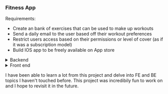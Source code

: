 ### Fitness App

Requirements:

- Create an bank of exercises that can be used to make up workouts
- Send a daily email to the user based off their workout preferences
- Restrict users access based on their permissions or level of cover (as if it was a subscription model)
- Build IOS app to be freely available on App store

<details>
  <summary>Backend</summary>

## Database

PostgreSQL is the database for this project. I have decided to use postgreSQL to build my knowledge of relational databases. It is free to use and [links well](https://insights.stackoverflow.com/survey/2020#correlated-technologies) to Python which I would like to learn soon. Postgres is a general purpose object-relational database

I have created a single client instead of creating a pool to ensure ACID transcations. A pool means there are multiple clients that can be used, this is the default use of node-postgres.

After starting to build out various tables and join these where needed, I have found that I need the shape of the workout table to be more flexible to fit the requirements. In this case, I believe a document database would provide a more flexible structure for a group of data that does not follow a strict pattern.

## node-postgres

[Transcations](https://node-postgres.com/features/transactions).
[pg-pool](https://www.npmjs.com/package/pg-pool)

Dummy data from: [Mockeroo](https://www.mockaroo.com/)

### Tables

Create a table for workout preferences. This will be referenced by Users table, but has a relation to the workout table. To create this table, I ran this command

```
CREATE TABLE workoutPreference (
	id BIGSERIAL NOT NULL PRIMARY KEY,
	monday INT,
	tuesday INT,
	wednesday INT,
	thursday INT,
	friday INT,
	saturday INT,
	sunday  INT,
	CONSTRAINT fk_monday FOREIGN KEY(monday) REFERENCES workouts(id),
	CONSTRAINT fk_tuesday FOREIGN KEY(tuesday) REFERENCES workouts(id),
	CONSTRAINT fk_wednesday FOREIGN KEY(wednesday) REFERENCES workouts(id),
	CONSTRAINT fk_thursday FOREIGN KEY(thursday) REFERENCES workouts(id),
	CONSTRAINT fk_friday FOREIGN KEY(friday) REFERENCES workouts(id),
	CONSTRAINT fk_saturday FOREIGN KEY(saturday) REFERENCES workouts(id),
	CONSTRAINT fk_sunday FOREIGN KEY(sunday) REFERENCES workouts(id)
)

CREATE TABLE workouts (
	id BIGSERIAL NOT NULL PRIMARY KEY,
	name VARCHAR(20),
	set_1 INT,
	set_2 INT,
	set_3 INT
)


// To alter the table once made
ALTER TABLE workouts
ADD CONSTRAINT fk_set_3 FOREIGN KEY(set_3) REFERENCES exercises(id)

```

Joins
This platform has lots of relating tables. For example, the workout table is built from a list of exercises which lives in the exercise table. Below we are using a LEFT JOIN to match the id within the set_1 column of the workout table to find the name of this exercise.

```
SELECT workouts.name as workoutName, set_1, exercises.name AS name FROM workouts
LEFT JOIN exercises ON workouts.set_1 = exercises.id
```

### API

The purpose of this API is to provide daily workouts to users via email based off their preferences. The users with level of access set to 'subscriber' will be able to provide their workout preference (Monday: LOWER) and be sent an email with a lower body workout.

Currently, these workouts are hardcoded for specific exercises but would like to evolve this in the future to generate its own workouts based of type, intensity, time range etc.

#### Authentication

I have looked into using the google OAuth2 stratergy offered by [PassportJS](https://www.passportjs.org/) but soon realised that this required a front end to allow the users to enter the google account information in. I then moved to use passport-http-bearer instead which allowed me to authenticate by using a bearer token, generated using [JWT](https://www.npmjs.com/package/jsonwebtoken)

I learnt that OAuth2 is about allowing a service to make use of another service for authentication on behalf of the user. This can be helful for users that don't want to make a new account per website, but make use of an existing one such as Facebook or Google. For example, this is made use of on ASOS website. I have decided this is functionality I would like to add once I have a UI. [OAuth2orize](https://github.com/jaredhanson/oauth2orize)

#### Email providers

I am using [courier](https://www.courier.com/), this is an API that can manage multiple communications in one place. Initially, I have set up for Gmail API to send my daily emails. However, it can allow for intergrations to allow for SMS, push notifications, slack messages and more. This was relatively simple to set up and can be updated easily to use a different provider if needed. I intend to customise the templates to provide the workouts in a simple but effective style.

Generating workouts:
My initial thoughts on this project was to have the workouts generate themselves based off of exercise types (i.e select 3 upper body exercises and this would be a workout). However, since researching more into existing workout guides available, I have found that most, if not all, are structured in a plan. This is where there are 8/12 weeks worth of exercises premade and ready to use. However, since I have collected user data on workout preference, I will continue to use the current set up.


#### Final stages
I was able to deploy my API to Elastic beanstalk with a RDS connection to store my data. After some time accessing this and getting to understand the systems, I decided to close down the API from the server as costs were increasing. I believe a better option may have been a lambda, so to only cost when the API was being called, instead of by its availability. 

</details>

<details>
	<summary>Front end</summary>

## Design

I used [colours](https://coolors.co/palettes/trending) to help come up with a theme for the app.
In order to come up with the app design, I used figma. The (design)[https://www.figma.com/file/59aPmG1T2pi5FI4jkeCiCb/Fitness-app?node-id=0%3A1&t=7VFoLryLTXKuyfNq-0] was inspired by a fitness app I currently use and pay a subscription for. I also used (Dribbble)[https://dribbble.com/] to help my idea come to life. For the logo/main icon, I used (Humaaans)[https://www.humaaans.com/]

## Framework

When deciding what framework to use, I had 3 in mind.

1. [Capacitor](https://capacitorjs.com/docs/ios) -
   I have used capacitor at my work place to wrap up a nuxt SPA into a mobile app. This seemed like the most natural option as already have experience using it. However, I wanted to try something new and experiment
2. [Native script and Vue](https://nativescript-vue.org/) -
   My next option would to make use of a Nativescript plugin that allows you to use Vue.js.
3. React Native -
   I decided on using React native as they have a large support and lots of documentation.

## State management

In order to provide some state management across the app, I looked into redux, using the [context API](https://beta.reactjs.org/reference/react/useContext) and [Recoil](https://recoiljs.org/docs/introduction/getting-started).

I decided against using Redux as felt it was too heavy duty for this size of application.
Recoil uses 'Atoms', these are unique functions that return an object containing state. They must have a unique key. In order to get and set this, we use useRecoilState().

```
const textState = atom({
  key: 'textState', // unique ID (with respect to other atoms/selectors)
  default: '', // default value (aka initial value)
});
...
 const [text, setText] = useRecoilState(textState);
```

Selectors are similar to computed functions in Vue, where we can transform and manipulate data. In order to access this, we call useRecoilValue().

```
const charCountState = selector({
  key: 'charCountState', // unique ID (with respect to other atoms/selectors)
  get: ({get}) => {
    const text = get(textState); // refrences the atom here

    return text.length;
  },
});
...
const count = useRecoilValue(charCountState)
```

## Form validation

For form validation, I decided to go with [React hook form](https://react-hook-form.com/).


## Workout screens:
![Simulator Screenshot - iPad (10th generation) - 2025-06-11 at 21 52 50](https://github.com/user-attachments/assets/e42ce1eb-b26c-422f-a4f0-3122394d6401)
![Simulator Screenshot - iPad (10th generation) - 2025-06-11 at 21 53 02](https://github.com/user-attachments/assets/3cd90d21-840d-4b1e-b56c-9bb5fad49f93)
![Simulator Screenshot - iPad (10th generation) - 2025-06-11 at 21 53 16](https://github.com/user-attachments/assets/dc73575d-2170-4b2d-b13e-dae6303f4d3c)


## Future features

I currently have a hard coded step count within the app, however, I would like to be able to pull in health data already recorded within Apple. [Health data integration](https://github.com/agencyenterprise/react-native-health)

After downloading the expo app to my phone, I was able to test the functionality. The modal to add weights requires more work as currently is covered by the keyboard. In order to fit the keyboard covering on login screens, I installed react-native-keyboard-aware-scroll-view which allowed me to offset the components when the keyboard was open. I would like to get to know more built in functionality within React native to make this a more seamless product.
</details>


I have been able to learn a lot from this project and delve into FE and BE topics I haven't touched before. This project was incredibily fun to work on and I hope to revisit it in the future.
